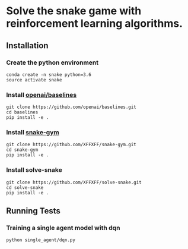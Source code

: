 # Solve the snake game with reinforcement learning algorithms.

## Installation
### Create the python environment
```
conda create -n snake python=3.6
source activate snake
```

### Install [openai/baselines](https://github.com/openai/baselines.git)
```
git clone https://github.com/openai/baselines.git
cd baselines
pip install -e .
```

### Install [snake-gym](https://github.com/XFFXFF/snake-gym.git)
```
git clone https://github.com/XFFXFF/snake-gym.git
cd snake-gym
pip install -e .
```

### Install solve-snake
```
git clone https://github.com/XFFXFF/solve-snake.git
cd solve-snake
pip install -e .
```

## Running Tests
### Training a single agent model with dqn
```
python single_agent/dqn.py
```